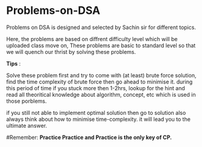 # Problems-on-DSA
Problems on DSA is designed and selected  by Sachin sir for different topics.

Here, the problems are based on diffrent difficulty level which will be uploaded class move on, These problems are 
basic to standard level so that we will quench our thrist by solving these problems.

**Tips** :

Solve these problem first and try to come with (at least) brute force solution, find the time complexity of brute force then go ahead to 
minimise it. during this period of time if you stuck more then 1-2hrs, lookup for the hint and read all theoritical knowledge about algorithm,
concept, etc which is used in those porblems.

if you still not able to implement optimal solution then go to solution also always think about how to minimise 
time-complexity. it will lead you to the ultimate answer.

#Remember: **Practice Practice and Practice is the only key of CP.**
